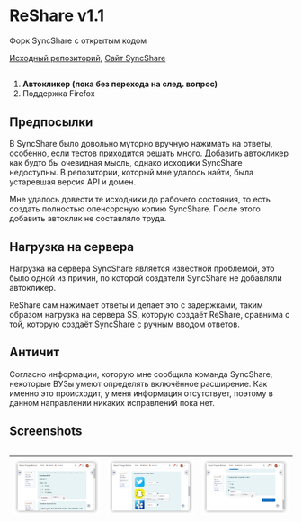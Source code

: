 # ReShare v1.1
Форк SyncShare с открытым кодом

[Исходный репозиторий](https://github.com/F1Soda/syncshare-extension), [Сайт SyncShare](https://syncshare.naloaty.me/)
## 
1. **Автокликер (пока без перехода на след. вопрос)**
2. Поддержка Firefox

## Предпосылки
В SyncShare было довольно муторно вручную нажимать на ответы, особенно, если тестов приходится решать много. Добавить автокликер как будто бы очевидная мысль, однако исходики SyncShare недоступны. В репозитории, который мне удалось найти, была устаревшая версия API и домен.

Мне удалось довести те исходники до рабочего состояния, то есть создать полностью опенсорсную копию SyncShare. После этого добавить автоклик не составляло труда.

## Нагрузка на сервера
Нагрузка на сервера SyncShare является известной проблемой, это было одной из причин, по которой создатели SyncShare не добавляли автокликер.

ReShare сам нажимает ответы и делает это с задержками, таким образом нагрузка на сервера SS, которую создаёт ReShare, сравнима с той, которую создаёт SyncShare с ручным вводом ответов.

## Античит
Согласно информации, которую мне сообщила команда SyncShare, некоторые ВУЗы умеют определять включённое расширение. Как именно это происходит, у меня информация отсутствует, поэтому в данном направлении никаких исправлений пока нет.
## Screenshots
<div markdown="block" style="overflow-x: scroll;">

| ![](screenshots/demo-1.png) | ![](screenshots/demo-2.png) | ![](screenshots/demo-3.png) |
| --- | --- | --- |

</div>
